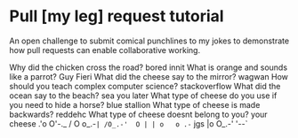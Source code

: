 # Pull [my leg] request tutorial
An open challenge to submit comical punchlines to my jokes to demonstrate how pull requests can enable collaborative working. 

Why did the chicken cross the road? 
bored innit
What is orange and sounds like a parrot? 
Guy Fieri 
What did the cheese say to the mirror? 
wagwan
How should you teach complex computer science? 
stackoverflow
What did the ocean say to the beach?
sea you later
What type of cheese do you use if you need to hide a horse?
blue stallion
What type of cheese is made backwards?
reddehc
What type of cheese doesnt belong to you?
   your cheese 
        .'o O'-._
       / O o_.-`|
      /O_.-'  O |
      | o   o .-`
jgs   |o O_.-'
      '--`
